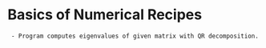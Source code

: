 # Basics of Numerical Recipes

     - Program computes eigenvalues of given matrix with QR decomposition.
